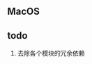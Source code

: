 <!--
 * @Author: chenzhongsheng
 * @Date: 2024-04-30 11:57:26
 * @Description: Coding something
-->
## MacOS


## todo

1. 去除各个模块的冗余依赖




